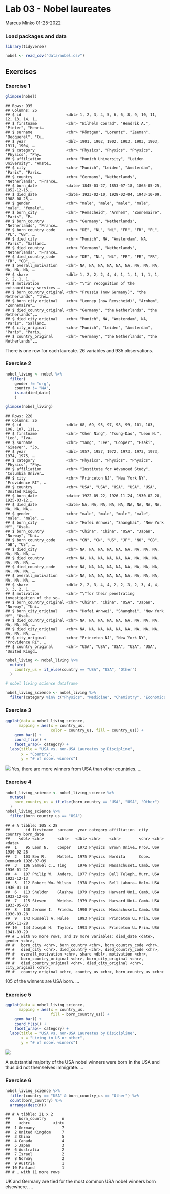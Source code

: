 Lab 03 - Nobel laureates
================
Marcus Minko
01-25-2022

### Load packages and data

``` r
library(tidyverse) 
```

``` r
nobel <- read_csv("data/nobel.csv")
```

## Exercises

### Exercise 1

``` r
glimpse(nobel)
```

    ## Rows: 935
    ## Columns: 26
    ## $ id                    <dbl> 1, 2, 3, 4, 5, 6, 6, 8, 9, 10, 11, 12, 13, 14, 1…
    ## $ firstname             <chr> "Wilhelm Conrad", "Hendrik A.", "Pieter", "Henri…
    ## $ surname               <chr> "Röntgen", "Lorentz", "Zeeman", "Becquerel", "Cu…
    ## $ year                  <dbl> 1901, 1902, 1902, 1903, 1903, 1903, 1911, 1904, …
    ## $ category              <chr> "Physics", "Physics", "Physics", "Physics", "Phy…
    ## $ affiliation           <chr> "Munich University", "Leiden University", "Amste…
    ## $ city                  <chr> "Munich", "Leiden", "Amsterdam", "Paris", "Paris…
    ## $ country               <chr> "Germany", "Netherlands", "Netherlands", "France…
    ## $ born_date             <date> 1845-03-27, 1853-07-18, 1865-05-25, 1852-12-15,…
    ## $ died_date             <date> 1923-02-10, 1928-02-04, 1943-10-09, 1908-08-25,…
    ## $ gender                <chr> "male", "male", "male", "male", "male", "female"…
    ## $ born_city             <chr> "Remscheid", "Arnhem", "Zonnemaire", "Paris", "P…
    ## $ born_country          <chr> "Germany", "Netherlands", "Netherlands", "France…
    ## $ born_country_code     <chr> "DE", "NL", "NL", "FR", "FR", "PL", "PL", "GB", …
    ## $ died_city             <chr> "Munich", NA, "Amsterdam", NA, "Paris", "Sallanc…
    ## $ died_country          <chr> "Germany", "Netherlands", "Netherlands", "France…
    ## $ died_country_code     <chr> "DE", "NL", "NL", "FR", "FR", "FR", "FR", "GB", …
    ## $ overall_motivation    <chr> NA, NA, NA, NA, NA, NA, NA, NA, NA, NA, NA, NA, …
    ## $ share                 <dbl> 1, 2, 2, 2, 4, 4, 1, 1, 1, 1, 1, 1, 2, 2, 1, 1, …
    ## $ motivation            <chr> "\"in recognition of the extraordinary services …
    ## $ born_country_original <chr> "Prussia (now Germany)", "the Netherlands", "the…
    ## $ born_city_original    <chr> "Lennep (now Remscheid)", "Arnhem", "Zonnemaire"…
    ## $ died_country_original <chr> "Germany", "the Netherlands", "the Netherlands",…
    ## $ died_city_original    <chr> "Munich", NA, "Amsterdam", NA, "Paris", "Sallanc…
    ## $ city_original         <chr> "Munich", "Leiden", "Amsterdam", "Paris", "Paris…
    ## $ country_original      <chr> "Germany", "the Netherlands", "the Netherlands",…

There is one row for each laureate. 26 variables and 935 observations.

### Exercise 2

``` r
nobel_living <- nobel %>% 
  filter(
    gender != "org", 
    country != "NA", 
    is.na(died_date)
    )

glimpse(nobel_living)
```

    ## Rows: 228
    ## Columns: 26
    ## $ id                    <dbl> 68, 69, 95, 97, 98, 99, 101, 103, 106, 107, 111,…
    ## $ firstname             <chr> "Chen Ning", "Tsung-Dao", "Leon N.", "Leo", "Iva…
    ## $ surname               <chr> "Yang", "Lee", "Cooper", "Esaki", "Giaever", "Jo…
    ## $ year                  <dbl> 1957, 1957, 1972, 1973, 1973, 1973, 1974, 1975, …
    ## $ category              <chr> "Physics", "Physics", "Physics", "Physics", "Phy…
    ## $ affiliation           <chr> "Institute for Advanced Study", "Columbia Univer…
    ## $ city                  <chr> "Princeton NJ", "New York NY", "Providence RI", …
    ## $ country               <chr> "USA", "USA", "USA", "USA", "USA", "United Kingd…
    ## $ born_date             <date> 1922-09-22, 1926-11-24, 1930-02-28, 1925-03-12,…
    ## $ died_date             <date> NA, NA, NA, NA, NA, NA, NA, NA, NA, NA, NA, NA,…
    ## $ gender                <chr> "male", "male", "male", "male", "male", "male", …
    ## $ born_city             <chr> "Hofei Anhwei", "Shanghai", "New York NY", "Osak…
    ## $ born_country          <chr> "China", "China", "USA", "Japan", "Norway", "Uni…
    ## $ born_country_code     <chr> "CN", "CN", "US", "JP", "NO", "GB", "GB", "US", …
    ## $ died_city             <chr> NA, NA, NA, NA, NA, NA, NA, NA, NA, NA, NA, NA, …
    ## $ died_country          <chr> NA, NA, NA, NA, NA, NA, NA, NA, NA, NA, NA, NA, …
    ## $ died_country_code     <chr> NA, NA, NA, NA, NA, NA, NA, NA, NA, NA, NA, NA, …
    ## $ overall_motivation    <chr> NA, NA, NA, NA, NA, NA, NA, NA, NA, NA, NA, NA, …
    ## $ share                 <dbl> 2, 2, 3, 4, 4, 2, 2, 3, 2, 3, 4, 4, 3, 3, 2, 1, …
    ## $ motivation            <chr> "\"for their penetrating investigation of the so…
    ## $ born_country_original <chr> "China", "China", "USA", "Japan", "Norway", "Uni…
    ## $ born_city_original    <chr> "Hofei Anhwei", "Shanghai", "New York NY", "Osak…
    ## $ died_country_original <chr> NA, NA, NA, NA, NA, NA, NA, NA, NA, NA, NA, NA, …
    ## $ died_city_original    <chr> NA, NA, NA, NA, NA, NA, NA, NA, NA, NA, NA, NA, …
    ## $ city_original         <chr> "Princeton NJ", "New York NY", "Providence RI", …
    ## $ country_original      <chr> "USA", "USA", "USA", "USA", "USA", "United Kingd…

``` r
nobel_living <- nobel_living %>%
  mutate(
    country_us = if_else(country == "USA", "USA", "Other")
  )

# nobel living science dataframe

nobel_living_science <- nobel_living %>%
  filter(category %in% c("Physics", "Medicine", "Chemistry", "Economics"))
```

### Exercise 3

``` r
ggplot(data = nobel_living_science, 
      mapping = aes(x = country_us,
                    color = country_us, fill = country_us)) +
    geom_bar() +
    coord_flip() +
    facet_wrap(~ category) +
  labs(title = "USA vs. non-USA Laureates by Discipline", 
       x = "Country",
       y = "# of nobel winners") 
```

![](lab-03_files/figure-gfm/data-viz-1.png)<!-- --> Yes, there are more
winners from USA than other countries. …

### Exercise 4

``` r
nobel_living_science <- nobel_living_science %>%
  mutate(
    born_country_us = if_else(born_country == "USA", "USA", "Other")
  ) 
nobel_living_science %>%
  filter(born_country_us == "USA")
```

    ## # A tibble: 105 x 28
    ##       id firstname  surname  year category affiliation  city  country born_date 
    ##    <dbl> <chr>      <chr>   <dbl> <chr>    <chr>        <chr> <chr>   <date>    
    ##  1    95 Leon N.    Cooper   1972 Physics  Brown Unive… Prov… USA     1930-02-28
    ##  2   103 Ben R.     Mottel…  1975 Physics  Nordita      Cope… Denmark 1926-07-09
    ##  3   106 Samuel C.… Ting     1976 Physics  Massachuset… Camb… USA     1936-01-27
    ##  4   107 Philip W.  Anders…  1977 Physics  Bell Teleph… Murr… USA     1923-12-13
    ##  5   112 Robert Wo… Wilson   1978 Physics  Bell Labora… Holm… USA     1936-01-10
    ##  6   113 Sheldon    Glashow  1979 Physics  Harvard Uni… Camb… USA     1932-12-05
    ##  7   115 Steven     Weinbe…  1979 Physics  Harvard Uni… Camb… USA     1933-05-03
    ##  8   138 Jerome I.  Friedm…  1990 Physics  Massachuset… Camb… USA     1930-03-28
    ##  9   143 Russell A. Hulse    1993 Physics  Princeton U… Prin… USA     1950-11-28
    ## 10   144 Joseph H.  Taylor…  1993 Physics  Princeton U… Prin… USA     1941-03-29
    ## # … with 95 more rows, and 19 more variables: died_date <date>, gender <chr>,
    ## #   born_city <chr>, born_country <chr>, born_country_code <chr>,
    ## #   died_city <chr>, died_country <chr>, died_country_code <chr>,
    ## #   overall_motivation <chr>, share <dbl>, motivation <chr>,
    ## #   born_country_original <chr>, born_city_original <chr>,
    ## #   died_country_original <chr>, died_city_original <chr>, city_original <chr>,
    ## #   country_original <chr>, country_us <chr>, born_country_us <chr>

105 of the winners are USA born. …

### Exercise 5

``` r
ggplot(data = nobel_living_science, 
      mapping = aes(x = country_us,
                    fill = born_country_us)) +
    geom_bar() +
    coord_flip() +
    facet_wrap(~ category) +
  labs(title = "USA vs. non-USA Laureates by Disicipline", 
       x = "Living in US or other",
       y = "# of nobel winners") 
```

![](lab-03_files/figure-gfm/plot-country-born-1.png)<!-- -->

A substantial majority of the USA nobel winners were born in the USA and
thus did not themselves immigrate. …

### Exercise 6

``` r
nobel_living_science %>%
  filter(country == "USA" & born_country_us == "Other") %>%
  count(born_country) %>%
  arrange(desc(n))
```

    ## # A tibble: 21 x 2
    ##    born_country       n
    ##    <chr>          <int>
    ##  1 Germany            7
    ##  2 United Kingdom     7
    ##  3 China              5
    ##  4 Canada             4
    ##  5 Japan              3
    ##  6 Australia          2
    ##  7 Israel             2
    ##  8 Norway             2
    ##  9 Austria            1
    ## 10 Finland            1
    ## # … with 11 more rows

UK and Germany are tied for the most common USA nobel winners born
elsewhere. …

